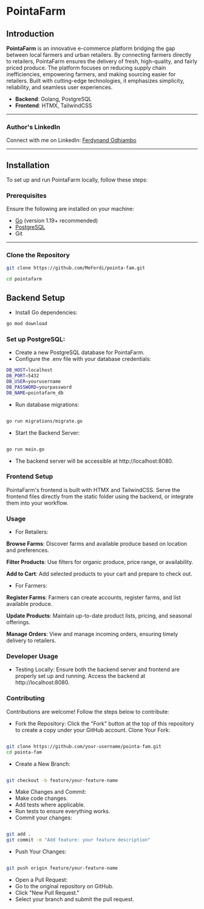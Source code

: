 # PointaFarm

## Introduction

**PointaFarm** is an innovative e-commerce platform bridging the gap between local farmers and urban retailers. By connecting farmers directly to retailers, PointaFarm ensures the delivery of fresh, high-quality, and fairly priced produce. The platform focuses on reducing supply chain inefficiencies, empowering farmers, and making sourcing easier for retailers. Built with cutting-edge technologies, it emphasizes simplicity, reliability, and seamless user experiences.

- **Backend**: Golang, PostgreSQL  
- **Frontend**: HTMX, TailwindCSS  

---

### Author's LinkedIn  
Connect with me on LinkedIn: [Ferdynand Odhiambo](https://www.linkedin.com/in/ferdynand-odhiambo)

---

## Installation

To set up and run PointaFarm locally, follow these steps:

### Prerequisites  

Ensure the following are installed on your machine:
- [Go](https://golang.org/doc/install) (version 1.19+ recommended)  
- [PostgreSQL](https://www.postgresql.org/download/)  
- Git  

---

### Clone the Repository  

```bash
git clone https://github.com/MeFerdi/pointa-fam.git

cd pointafarm
```
## Backend Setup

- Install Go dependencies:
```bash
go mod download
```
### Set up PostgreSQL:
- Create a new PostgreSQL database for PointaFarm.
- Configure the .env file with your database credentials:
```bash
DB_HOST=localhost
DB_PORT=5432
DB_USER=yourusername
DB_PASSWORD=yourpassword
DB_NAME=pointafarm_db
```
- Run database migrations:
```bash

go run migrations/migrate.go
```
- Start the Backend Server:
```bash

go run main.go
```
- The backend server will be accessible at http://localhost:8080.

### Frontend Setup
PointaFarm's frontend is built with HTMX and TailwindCSS. Serve the frontend files directly from the static folder using the backend, or integrate them into your workflow.

### Usage
- For Retailers:

**Browse Farms**: Discover farms and available produce based on location and preferences.

**Filter Products**: Use filters for organic produce, price range, or availability.

**Add to Cart**: Add selected products to your cart and prepare to check out.

- For Farmers:

**Register Farms**: Farmers can create accounts, register farms, and list available produce.

**Update Products**: Maintain up-to-date product lists, pricing, and seasonal offerings.

**Manage Orders**: View and manage incoming orders, ensuring timely delivery to retailers.

### Developer Usage
- Testing Locally:
Ensure both the backend server and frontend are properly set up and running.
Access the backend at http://localhost:8080.

### Contributing
Contributions are welcome! Follow the steps below to contribute:

- Fork the Repository:
Click the "Fork" button at the top of this repository to create a copy under your GitHub account.
Clone Your Fork:
```bash

git clone https://github.com/your-username/pointa-fam.git
cd pointa-fam
```
- Create a New Branch:
```bash

git checkout -b feature/your-feature-name
```
- Make Changes and Commit:
- Make code changes.
- Add tests where applicable.
- Run tests to ensure everything works.
- Commit your changes:
```bash

git add .
git commit -m "Add feature: your feature description"
```
- Push Your Changes:
```bash

git push origin feature/your-feature-name
```
- Open a Pull Request:
- Go to the original repository on GitHub.
- Click "New Pull Request."
- Select your branch and submit the pull request.